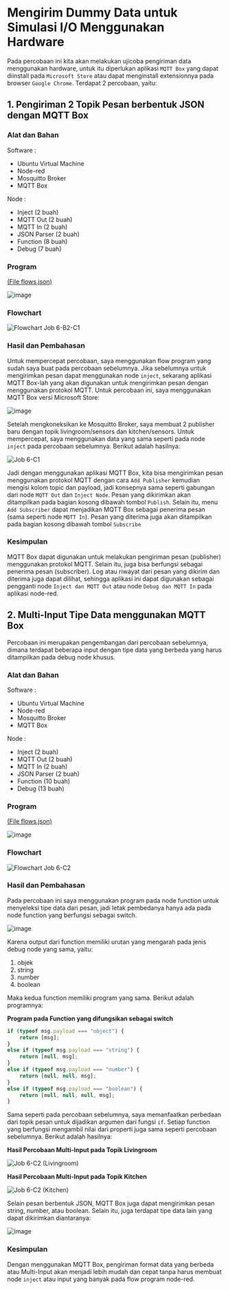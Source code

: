 # Mengirim Dummy Data untuk Simulasi I/O Menggunakan Hardware
Pada percobaan ini kita akan melakukan ujicoba pengiriman data menggunakan hardware, untuk itu diperlukan aplikasi `MQTT Box` yang dapat diinstall pada `Microsoft Store` atau dapat menginstall extensionnya pada browser `Google Chrome`. Terdapat 2 percobaan, yaitu:

## 1. Pengiriman 2 Topik Pesan berbentuk JSON dengan MQTT Box
### Alat dan Bahan

Software :

- Ubuntu Virtual Machine
- Node-red
- Mosquitto Broker
- MQTT Box

Node :
- Inject (2 buah)
- MQTT Out (2 buah)
- MQTT In (2 buah)
- JSON Parser (2 buah)
- Function (8 buah)
- Debug (7 buah)

### Program 
<a href="https://github.com/cakjung/Jobsheet-Embedded/blob/main/Jobsheet%206/B%20(Menerima%20Data%20JSON%20Melalui%20Protokol%20MQTT)/flows%20(Job%206-B2).json">(File flows.json)</a>

![image](https://github.com/cakjung/Jobsheet-Embedded/assets/128274951/93bd26f7-74f6-4f90-b7e1-cfc4836c2b39)

### Flowchart

![Flowchart Job 6-B2-C1](https://github.com/cakjung/Jobsheet-Embedded/assets/128274951/46c98dcf-6ccc-4b74-9e0d-88b940d61e31)

### Hasil dan Pembahasan
Untuk mempercepat percobaan, saya menggunakan flow program yang sudah saya buat pada percobaan sebelumnya. Jika sebelumnya untuk mengirimkan pesan dapat menggunakan node `inject`, sekarang aplikasi MQTT Box-lah yang akan digunakan untuk mengirimkan pesan dengan menggunakan protokol MQTT. Untuk percobaan ini, saya menggunakan MQTT Box versi Microsoft Store:

![image](https://github.com/cakjung/Jobsheet-Embedded/assets/128274951/9473bd22-a49d-4210-baa4-346dbcb667b0)

Setelah mengkoneksikan ke Mosquitto Broker, saya membuat 2 publisher baru dengan topik livingroom/sensors dan kitchen/sensors. Untuk mempercepat, saya menggunakan data yang sama seperti pada node `inject` pada percobaan sebelumnya. Berikut adalah hasilnya:

![Job 6-C1](https://github.com/cakjung/Jobsheet-Embedded/assets/128274951/dcc10905-0dd7-4f57-91c3-dae17c771a54)

Jadi dengan menggunakan aplikasi MQTT Box, kita bisa mengirimkan pesan menggunakan protokol MQTT dengan cara `Add Publisher` kemudian mengisi kolom topic dan payload, jadi konsepnya sama seperti gabungan dari node `MQTT Out` dan `Inject Node`. Pesan yang dikirimkan akan ditampilkan pada bagian kosong dibawah tombol `Publish`. Selain itu, menu `Add Subscriber` dapat menjadikan MQTT Box sebagai penerima pesan (sama seperti node `MQTT In`). Pesan yang diterima juga akan ditampilkan pada bagian kosong dibawah tombol `Subscribe`

### Kesimpulan
MQTT Box dapat digunakan untuk melakukan pengiriman pesan (publisher) menggunakan protokol MQTT. Selain itu, juga bisa berfungsi sebagai penerima pesan (subscriber). Log atau riwayat dari pesan yang dikirim dan diterima juga dapat dilihat, sehingga aplikasi ini dapat digunakan sebagai pengganti node `Inject dan MQTT Out` atau node `Debug dan MQTT In` pada aplikasi node-red.

## 2. Multi-Input Tipe Data menggunakan MQTT Box
Percobaan ini merupakan pengembangan dari percobaan sebelumnya, dimana terdapat beberapa input dengan tipe data yang berbeda yang harus ditampilkan pada debug node khusus.
### Alat dan Bahan

Software :

- Ubuntu Virtual Machine
- Node-red
- Mosquitto Broker
- MQTT Box

Node :
- Inject (2 buah)
- MQTT Out (2 buah)
- MQTT In (2 buah)
- JSON Parser (2 buah)
- Function (10 buah)
- Debug (13 buah)

### Program 
<a href="https://github.com/cakjung/Jobsheet-Embedded/blob/main/Jobsheet%206/C%20(Mengirim%20Dummy%20Data%20untuk%20Simulasi%20IO%20Menggunakan%20Hardware)/flows%20(Job%206-C2).json">(File flows.json)</a>

![image](https://github.com/cakjung/Jobsheet-Embedded/assets/128274951/b61368e5-b9e3-436c-a06c-1633435d1520)

### Flowchart

![Flowchart Job 6-C2](https://github.com/cakjung/Jobsheet-Embedded/assets/128274951/cd7ee44d-19ce-4ccf-9e6f-522b61f7c74e)

### Hasil dan Pembahasan
Pada percobaan ini saya menggunakan program pada node function untuk menyeleksi tipe data dari pesan, jadi letak pembedanya hanya ada pada node function yang berfungsi sebagai switch.

![image](https://github.com/cakjung/Jobsheet-Embedded/assets/128274951/7c7747bd-152d-4d32-86a3-0481f0d5f0f0)

Karena output dari function memiliki urutan yang mengarah pada jenis debug node yang sama, yaitu: 
1. objek
2. string
3. number
4. boolean

Maka kedua function memiliki program yang sama. Berikut adalah programnya:

**Program pada Function yang difungsikan sebagai switch**
```javascript
if (typeof msg.payload === "object") {
    return [msg];
}
else if (typeof msg.payload === "string") {
    return [null, msg];
}
else if (typeof msg.payload === "number") {
    return [null, null, msg];
}
else if (typeof msg.payload === "boolean") {
    return [null, null, null, msg];
}
```

Sama seperti pada percobaan sebelumnya, saya memanfaatkan perbedaan dari topik pesan untuk dijadikan argumen dari fungsi `if`. Setiap function yang berfungsi mengambil nilai dari properti juga sama seperti percobaan sebelumnya. Berikut adalah hasilnya:

**Hasil Percobaan Multi-Input pada Topik Livingroom**

![Job 6-C2 (Livingroom)](https://github.com/cakjung/Jobsheet-Embedded/assets/128274951/c55f6031-2290-4fc3-8310-bd2583c44af9)

**Hasil Percobaan Multi-Input pada Topik Kitchen**

![Job 6-C2 (Kitchen)](https://github.com/cakjung/Jobsheet-Embedded/assets/128274951/b5c1adab-a469-4861-af7a-8a10adf55597)

Selain pesan berbentuk JSON, MQTT Box juga dapat mengirimkan pesan string, number, atau boolean. Selain itu, juga terdapat tipe data lain yang dapat dikirimkan diantaranya:

![image](https://github.com/cakjung/Jobsheet-Embedded/assets/128274951/27a674e5-ed94-447e-b200-89a33efec46a)

### Kesimpulan
Dengan menggunakan MQTT Box, pengiriman format data yang berbeda atau Multi-Input akan menjadi lebih mudah dan cepat tanpa harus membuat node `inject` atau input yang banyak pada flow program node-red.
